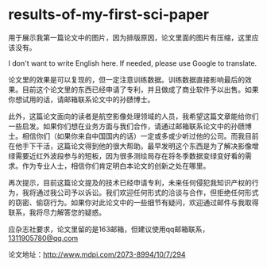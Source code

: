 # results-of-my-first-sci-paper

用于展示我第一篇论文中的图片，因为排版原因，论文里面的图片有压缩，这里应该没有。

I don't want to write English here. If needed, please use Google to translate. 

论文里的效果是可以复现的，但一定注意训练数据。训练数据直接影响最后的效果。目前这个论文里的东西已经申请了专利，并且做成了商业软件予以出售。如果你想试用的话，请邮箱联系论文中的孙赜博士。

此外，这篇论文面向的读者是航空影像处理领域的人员，我希望这篇文章能给你们一些启发。如果你们想在业务方面与我们合作，请通过邮箱联系论文中的孙赜博士。相信你们（如果你来自中国国内的话）一定或多或少听过他的公司。而我目前在他手下干活，这篇论文得到他的很大帮助。最早发明这个东西是为了解决影像增绿需要近红外波段参与的短板，因为很多测绘局存在将冬季数据变绿变好看的需求。作为专业人士，相信你们肯定明白本论文的创新之处在哪里。

再次提示，目前这篇论文提及的技术已经申请专利，未来任何侵犯我知识产权的行为，我将通过我公司予以诉讼。我们欢迎任何形式的洽谈与合作，但拒绝任何形式的窃密、偷窃行为。如果你对此论文中的一些细节有疑问，欢迎通过邮件与我取得联系，我将尽力解答您的疑惑。

应杂志社要求，论文里留的是163邮箱，但建议使用qq邮箱联系，1311905780@qq.com

论文地址：http://www.mdpi.com/2073-8994/10/7/294
